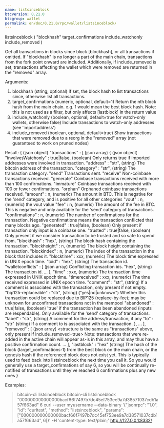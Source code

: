 ```yaml
---
name: listsinceblock
btcversion: 0.21.0
btcgroup: wallet
permalink: en/doc/0.21.0/rpc/wallet/listsinceblock/
---
```


listsinceblock ( "blockhash" target_confirmations include_watchonly include_removed )

Get all transactions in blocks since block [blockhash], or all transactions if omitted.
If "blockhash" is no longer a part of the main chain, transactions from the fork point onward are included.
Additionally, if include_removed is set, transactions affecting the wallet which were removed are returned in the "removed" array.

Arguments:
1. blockhash               (string, optional) If set, the block hash to list transactions since, otherwise list all transactions.
2. target_confirmations    (numeric, optional, default=1) Return the nth block hash from the main chain. e.g. 1 would mean the best block hash. Note: this is not used as a filter, but only affects [lastblock] in the return value
3. include_watchonly       (boolean, optional, default=true for watch-only wallets, otherwise false) Include transactions to watch-only addresses (see 'importaddress')
4. include_removed         (boolean, optional, default=true) Show transactions that were removed due to a reorg in the "removed" array
                           (not guaranteed to work on pruned nodes)

Result:
{                                          (json object)
  "transactions" : [                       (json array)
    {                                      (json object)
      "involvesWatchonly" : true|false,    (boolean) Only returns true if imported addresses were involved in transaction.
      "address" : "str",                   (string) The bitcoin address of the transaction.
      "category" : "str",                  (string) The transaction category.
                                           "send"                  Transactions sent.
                                           "receive"               Non-coinbase transactions received.
                                           "generate"              Coinbase transactions received with more than 100 confirmations.
                                           "immature"              Coinbase transactions received with 100 or fewer confirmations.
                                           "orphan"                Orphaned coinbase transactions received.
      "amount" : n,                        (numeric) The amount in BTC. This is negative for the 'send' category, and is positive
                                           for all other categories
      "vout" : n,                          (numeric) the vout value
      "fee" : n,                           (numeric) The amount of the fee in BTC. This is negative and only available for the
                                           'send' category of transactions.
      "confirmations" : n,                 (numeric) The number of confirmations for the transaction. Negative confirmations means the
                                           transaction conflicted that many blocks ago.
      "generated" : true|false,            (boolean) Only present if transaction only input is a coinbase one.
      "trusted" : true|false,              (boolean) Only present if we consider transaction to be trusted and so safe to spend from.
      "blockhash" : "hex",                 (string) The block hash containing the transaction.
      "blockheight" : n,                   (numeric) The block height containing the transaction.
      "blockindex" : n,                    (numeric) The index of the transaction in the block that includes it.
      "blocktime" : xxx,                   (numeric) The block time expressed in UNIX epoch time.
      "txid" : "hex",                      (string) The transaction id.
      "walletconflicts" : [                (json array) Conflicting transaction ids.
        "hex",                             (string) The transaction id.
        ...
      ],
      "time" : xxx,                        (numeric) The transaction time expressed in UNIX epoch time.
      "timereceived" : xxx,                (numeric) The time received expressed in UNIX epoch time.
      "comment" : "str",                   (string) If a comment is associated with the transaction, only present if not empty.
      "bip125-replaceable" : "str",        (string) ("yes|no|unknown") Whether this transaction could be replaced due to BIP125 (replace-by-fee);
                                           may be unknown for unconfirmed transactions not in the mempool
      "abandoned" : true|false,            (boolean) 'true' if the transaction has been abandoned (inputs are respendable). Only available for the 
                                           'send' category of transactions.
      "label" : "str",                     (string) A comment for the address/transaction, if any
      "to" : "str"                         (string) If a comment to is associated with the transaction.
    },
    ...
  ],
  "removed" : [                            (json array) <structure is the same as "transactions" above, only present if include_removed=true>
                                           Note: transactions that were re-added in the active chain will appear as-is in this array, and may thus have a positive confirmation count.
    ...
  ],
  "lastblock" : "hex"                      (string) The hash of the block (target_confirmations-1) from the best block on the main chain, or the genesis hash if the referenced block does not exist yet. This is typically used to feed back into listsinceblock the next time you call it. So you would generally use a target_confirmations of say 6, so you will be continually re-notified of transactions until they've reached 6 confirmations plus any new ones
}

Examples:
> bitcoin-cli listsinceblock 
> bitcoin-cli listsinceblock "000000000000000bacf66f7497b7dc45ef753ee9a7d38571037cdb1a57f663ad" 6
> curl --user myusername --data-binary '{"jsonrpc": "1.0", "id": "curltest", "method": "listsinceblock", "params": ["000000000000000bacf66f7497b7dc45ef753ee9a7d38571037cdb1a57f663ad", 6]}' -H 'content-type: text/plain;' http://127.0.0.1:8332/


